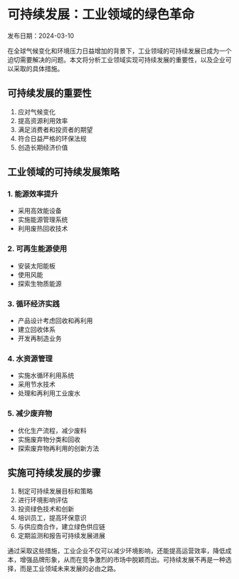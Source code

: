 # 可持续发展：工业领域的绿色革命

发布日期：2024-03-10

在全球气候变化和环境压力日益增加的背景下，工业领域的可持续发展已成为一个迫切需要解决的问题。本文将分析工业领域实现可持续发展的重要性，以及企业可以采取的具体措施。

## 可持续发展的重要性

1. 应对气候变化
2. 提高资源利用效率
3. 满足消费者和投资者的期望
4. 符合日益严格的环保法规
5. 创造长期经济价值

## 工业领域的可持续发展策略

### 1. 能源效率提升

- 采用高效能设备
- 实施能源管理系统
- 利用废热回收技术

### 2. 可再生能源使用

- 安装太阳能板
- 使用风能
- 探索生物质能源

### 3. 循环经济实践

- 产品设计考虑回收和再利用
- 建立回收体系
- 开发再制造业务

### 4. 水资源管理

- 实施水循环利用系统
- 采用节水技术
- 处理和再利用工业废水

### 5. 减少废弃物

- 优化生产流程，减少废料
- 实施废弃物分类和回收
- 探索废弃物再利用的创新方法

## 实施可持续发展的步骤

1. 制定可持续发展目标和策略
2. 进行环境影响评估
3. 投资绿色技术和创新
4. 培训员工，提高环保意识
5. 与供应商合作，建立绿色供应链
6. 定期监测和报告可持续发展进展

通过采取这些措施，工业企业不仅可以减少环境影响，还能提高运营效率，降低成本，增强品牌形象，从而在竞争激烈的市场中脱颖而出。可持续发展不再是一种选择，而是工业领域未来发展的必由之路。